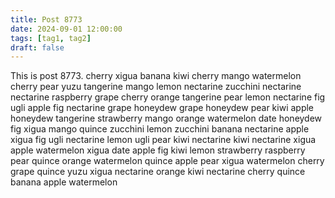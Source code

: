 ```yaml
---
title: Post 8773
date: 2024-09-01 12:00:00
tags: [tag1, tag2]
draft: false
---
```

This is post 8773.
cherry
xigua
banana
kiwi
cherry
mango
watermelon
cherry
pear
yuzu
tangerine
mango
lemon
nectarine
zucchini
nectarine
nectarine
raspberry
grape
cherry
orange
tangerine
pear
lemon
nectarine
fig
ugli
apple
fig
nectarine
grape
honeydew
grape
honeydew
pear
kiwi
apple
honeydew
tangerine
strawberry
mango
orange
watermelon
date
honeydew
fig
xigua
mango
quince
zucchini
lemon
zucchini
banana
nectarine
apple
xigua
fig
ugli
nectarine
lemon
ugli
pear
kiwi
nectarine
kiwi
nectarine
xigua
apple
watermelon
xigua
date
apple
fig
kiwi
lemon
strawberry
raspberry
pear
quince
orange
watermelon
quince
apple
pear
xigua
watermelon
cherry
grape
quince
yuzu
xigua
nectarine
orange
kiwi
nectarine
cherry
quince
banana
apple
watermelon
